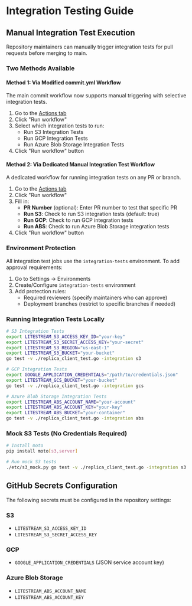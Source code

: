 # Integration Testing Guide

## Manual Integration Test Execution

Repository maintainers can manually trigger integration tests for pull requests before merging to main.

### Two Methods Available

#### Method 1: Via Modified commit.yml Workflow

The main commit workflow now supports manual triggering with selective integration tests.

1. Go to the [Actions tab](../../actions/workflows/commit.yml)
2. Click "Run workflow"
3. Select which integration tests to run:
   - Run S3 Integration Tests
   - Run GCP Integration Tests
   - Run Azure Blob Storage Integration Tests
4. Click "Run workflow" button

#### Method 2: Via Dedicated Manual Integration Test Workflow

A dedicated workflow for running integration tests on any PR or branch.

1. Go to the [Actions tab](../../actions/workflows/integration-tests-manual.yml)
2. Click "Run workflow"
3. Fill in:
   - **PR Number** (optional): Enter PR number to test that specific PR
   - **Run S3**: Check to run S3 integration tests (default: true)
   - **Run GCP**: Check to run GCP integration tests
   - **Run ABS**: Check to run Azure Blob Storage integration tests
4. Click "Run workflow" button

### Environment Protection

All integration test jobs use the `integration-tests` environment. To add approval requirements:

1. Go to Settings → Environments
2. Create/Configure `integration-tests` environment
3. Add protection rules:
   - Required reviewers (specify maintainers who can approve)
   - Deployment branches (restrict to specific branches if needed)

### Running Integration Tests Locally

```bash
# S3 Integration Tests
export LITESTREAM_S3_ACCESS_KEY_ID="your-key"
export LITESTREAM_S3_SECRET_ACCESS_KEY="your-secret"
export LITESTREAM_S3_REGION="us-east-1"
export LITESTREAM_S3_BUCKET="your-bucket"
go test -v ./replica_client_test.go -integration s3

# GCP Integration Tests
export GOOGLE_APPLICATION_CREDENTIALS="/path/to/credentials.json"
export LITESTREAM_GCS_BUCKET="your-bucket"
go test -v ./replica_client_test.go -integration gcs

# Azure Blob Storage Integration Tests
export LITESTREAM_ABS_ACCOUNT_NAME="your-account"
export LITESTREAM_ABS_ACCOUNT_KEY="your-key"
export LITESTREAM_ABS_BUCKET="your-container"
go test -v ./replica_client_test.go -integration abs
```

### Mock S3 Tests (No Credentials Required)

```bash
# Install moto
pip install moto[s3,server]

# Run mock S3 tests
./etc/s3_mock.py go test -v ./replica_client_test.go -integration s3
```

## GitHub Secrets Configuration

The following secrets must be configured in the repository settings:

### S3

- `LITESTREAM_S3_ACCESS_KEY_ID`
- `LITESTREAM_S3_SECRET_ACCESS_KEY`

### GCP

- `GOOGLE_APPLICATION_CREDENTIALS` (JSON service account key)

### Azure Blob Storage

- `LITESTREAM_ABS_ACCOUNT_NAME`
- `LITESTREAM_ABS_ACCOUNT_KEY`
